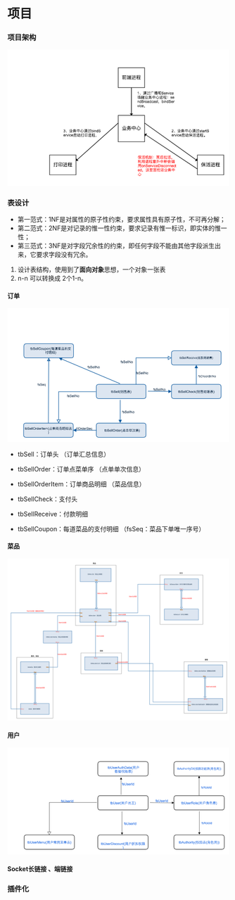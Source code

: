 # 项目

### 项目架构
![hahah](./image/progress/启动流程.png)

### 表设计
- 第一范式：1NF是对属性的原子性约束，要求属性具有原子性，不可再分解； 
- 第二范式：2NF是对记录的惟一性约束，要求记录有惟一标识，即实体的惟一性； 
- 第三范式：3NF是对字段冗余性的约束，即任何字段不能由其他字段派生出来，它要求字段没有冗余。 

1. 设计表结构，使用到了**面向对象**思想，一个对象一张表
2. n-n 可以转换成 2个1-n。


#### 订单
![hahah](./image/project/销售关联.png)

- tbSell：订单头 （订单汇总信息）

- tbSellOrder：订单点菜单序 （点单单次信息）

- tbSellOrderItem：订单商品明细 （菜品信息）

- tbSellCheck：支付头 

- tbSellReceive：付款明细

- tbSellCoupon：每道菜品的支付明细 （fsSeq：菜品下单唯一序号）

#### 菜品
![hahah](./image/project/菜品关系.png)

#### 用户
![hahah](./image/project/用户关联表.png)


#### Socket长链接 、端链接


### 插件化

